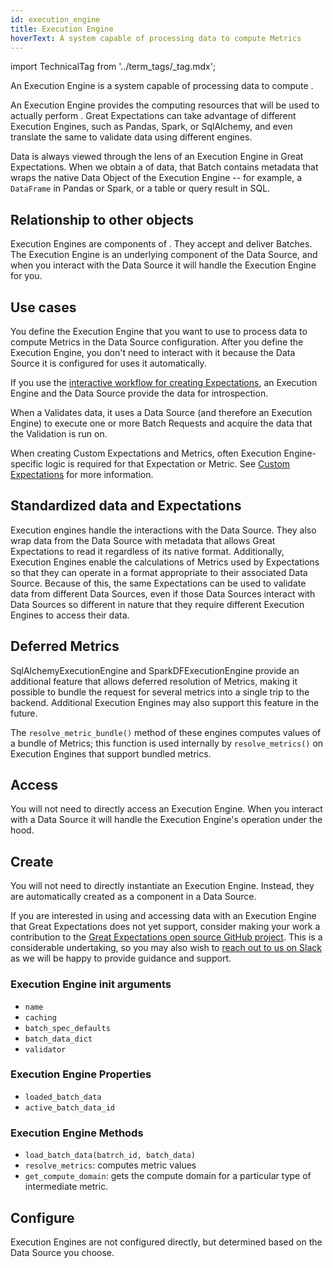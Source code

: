 ```yaml
---
id: execution_engine
title: Execution Engine
hoverText: A system capable of processing data to compute Metrics
---
```


import TechnicalTag from '../term_tags/_tag.mdx';

An Execution Engine is a system capable of processing data to compute <TechnicalTag relative="../" tag="metric" text="Metrics" />.

An Execution Engine provides the computing resources that will be used to actually perform <TechnicalTag relative="../" tag="validation" text="Validation" />. Great Expectations can take advantage of different Execution Engines, such as Pandas, Spark, or SqlAlchemy, and even translate the same <TechnicalTag relative="../" tag="expectation" text="Expectations" /> to validate data using different engines.

Data is always viewed through the lens of an Execution Engine in Great Expectations. When we obtain a <TechnicalTag relative="../" tag="batch" text="Batch" /> of data, that Batch contains metadata that wraps the native Data Object of the Execution Engine -- for example, a `DataFrame` in Pandas or Spark, or a table or query result in SQL.

## Relationship to other objects

Execution Engines are components of <TechnicalTag relative="../" tag="datasource" text="Data Sources" />.  They accept <TechnicalTag relative="../" tag="batch_request" text="Batch Requests" /> and deliver Batches.  The Execution Engine is an underlying component of the Data Source, and when you interact with the Data Source it will handle the Execution Engine for you.

## Use cases

You define the Execution Engine that you want to use to process data to compute Metrics in the Data Source configuration.  After you define the Execution Engine, you don't need to interact with it because the Data Source it is configured for uses it automatically.

If you use the [interactive workflow for creating Expectations](/oss/guides/expectations/how_to_create_and_edit_expectations_with_instant_feedback_from_a_sample_batch_of_data.md), an Execution Engine and the Data Source provide the data for introspection.

When a <TechnicalTag relative="../" tag="checkpoint" text="Checkpoint" /> Validates data, it uses a Data Source (and therefore an Execution Engine) to execute one or more Batch Requests and acquire the data that the Validation is run on.

When creating Custom Expectations and Metrics, often Execution Engine-specific logic is required for that Expectation or Metric. See [Custom Expectations](/oss/guides/expectations/custom_expectations_lp.md) for more information.

## Standardized data and Expectations

Execution engines handle the interactions with the Data Source.  They also wrap data from the Data Source with metadata that allows Great Expectations to read it regardless of its native format. Additionally, Execution Engines enable the calculations of Metrics used by Expectations so that they can operate in a format appropriate to their associated Data Source.  Because of this, the same Expectations can be used to validate data from different Data Sources, even if those Data Sources interact with Data Sources so different in nature that they require different Execution Engines to access their data. 

## Deferred Metrics

SqlAlchemyExecutionEngine and SparkDFExecutionEngine provide an additional feature that allows deferred resolution of Metrics, making it possible to bundle the request for several metrics into a single trip to the backend. Additional Execution Engines may also support this feature in the future.

The `resolve_metric_bundle()` method of these engines computes values of a bundle of Metrics; this function is used internally by `resolve_metrics()` on Execution Engines that support bundled metrics.

## Access

You will not need to directly access an Execution Engine. When you interact with a Data Source it will handle the Execution Engine's operation under the hood.

## Create

You will not need to directly instantiate an Execution Engine.  Instead, they are automatically created as a component in a Data Source.

If you are interested in using and accessing data with an Execution Engine that Great Expectations does not yet support, consider making your work a contribution to the [Great Expectations open source GitHub project](https://github.com/great-expectations/great_expectations).  This is a considerable undertaking, so you may also wish to [reach out to us on Slack](https://greatexpectations.io/slack) as we will be happy to provide guidance and support.

### Execution Engine init arguments

- `name`
- `caching`
- `batch_spec_defaults`
- `batch_data_dict`
- `validator`

### Execution Engine Properties

- `loaded_batch_data`
- `active_batch_data_id`

### Execution Engine Methods

- `load_batch_data(batrch_id, batch_data)`
- `resolve_metrics`: computes metric values
- `get_compute_domain`: gets the compute domain for a particular type of intermediate metric.

## Configure

Execution Engines are not configured directly, but determined based on the Data Source you choose.
